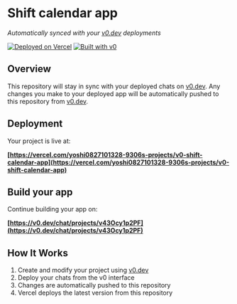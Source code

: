 # Shift calendar app

*Automatically synced with your [v0.dev](https://v0.dev) deployments*

[![Deployed on Vercel](https://img.shields.io/badge/Deployed%20on-Vercel-black?style=for-the-badge&logo=vercel)](https://vercel.com/yoshi0827101328-9306s-projects/v0-shift-calendar-app)
[![Built with v0](https://img.shields.io/badge/Built%20with-v0.dev-black?style=for-the-badge)](https://v0.dev/chat/projects/v43Ocy1p2PF)

## Overview

This repository will stay in sync with your deployed chats on [v0.dev](https://v0.dev).
Any changes you make to your deployed app will be automatically pushed to this repository from [v0.dev](https://v0.dev).

## Deployment

Your project is live at:

**[https://vercel.com/yoshi0827101328-9306s-projects/v0-shift-calendar-app](https://vercel.com/yoshi0827101328-9306s-projects/v0-shift-calendar-app)**

## Build your app

Continue building your app on:

**[https://v0.dev/chat/projects/v43Ocy1p2PF](https://v0.dev/chat/projects/v43Ocy1p2PF)**

## How It Works

1. Create and modify your project using [v0.dev](https://v0.dev)
2. Deploy your chats from the v0 interface
3. Changes are automatically pushed to this repository
4. Vercel deploys the latest version from this repository